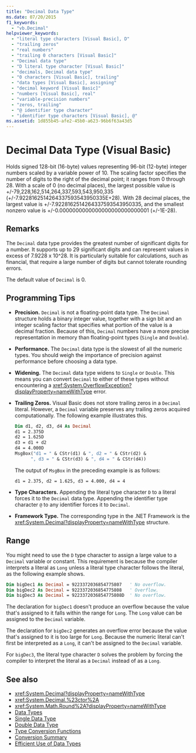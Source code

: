 ```yaml
---
title: "Decimal Data Type"
ms.date: 07/20/2015
f1_keywords:
  - "vb.Decimal"
helpviewer_keywords:
  - "literal type characters [Visual Basic], D"
  - "trailing zeros"
  - "real numbers"
  - "trailing 0 characters [Visual Basic]"
  - "Decimal data type"
  - "D literal type character [Visual Basic]"
  - "decimals, Decimal data type"
  - "0 characters [Visual Basic], trailing"
  - "data types [Visual Basic], assigning"
  - "decimal keyword [Visual Basic]"
  - "numbers [Visual Basic], real"
  - "variable-precision numbers"
  - "zeros, trailing"
  - "@ identifier type character"
  - "identifier type characters [Visual Basic], @"
ms.assetid: 1d855b45-afe2-45b0-a623-96b6f63a43d5
---
```

# Decimal Data Type (Visual Basic)

Holds signed 128-bit (16-byte) values representing 96-bit (12-byte) integer numbers scaled by a variable power of 10. The scaling factor specifies the number of digits to the right of the decimal point; it ranges from 0 through 28. With a scale of 0 (no decimal places), the largest possible value is +/-79,228,162,514,264,337,593,543,950,335 (+/-7.9228162514264337593543950335E+28). With 28 decimal places, the largest value is +/-7.9228162514264337593543950335, and the smallest nonzero value is +/-0.0000000000000000000000000001 (+/-1E-28).

## Remarks

The `Decimal` data type provides the greatest number of significant digits for a number. It supports up to 29 significant digits and can represent values in excess of 7.9228 x 10^28. It is particularly suitable for calculations, such as financial, that require a large number of digits but cannot tolerate rounding errors.

The default value of `Decimal` is 0.

## Programming Tips

- **Precision.** `Decimal` is not a floating-point data type. The `Decimal` structure holds a binary integer value, together with a sign bit and an integer scaling factor that specifies what portion of the value is a decimal fraction. Because of this, `Decimal` numbers have a more precise representation in memory than floating-point types (`Single` and `Double`).

- **Performance.** The `Decimal` data type is the slowest of all the numeric types. You should weigh the importance of precision against performance before choosing a data type.

- **Widening.** The `Decimal` data type widens to `Single` or `Double`. This means you can convert `Decimal` to either of these types without encountering a <xref:System.OverflowException?displayProperty=nameWithType> error.

- **Trailing Zeros.** Visual Basic does not store trailing zeros in a `Decimal` literal. However, a `Decimal` variable preserves any trailing zeros acquired computationally. The following example illustrates this.

  ```vb
  Dim d1, d2, d3, d4 As Decimal
  d1 = 2.375D
  d2 = 1.625D
  d3 = d1 + d2
  d4 = 4.000D
  MsgBox("d1 = " & CStr(d1) & ", d2 = " & CStr(d2) &
        ", d3 = " & CStr(d3) & ", d4 = " & CStr(d4))
  ```

  The output of `MsgBox` in the preceding example is as follows:

  ```console
  d1 = 2.375, d2 = 1.625, d3 = 4.000, d4 = 4
  ```

- **Type Characters.** Appending the literal type character `D` to a literal forces it to the `Decimal` data type. Appending the identifier type character `@` to any identifier forces it to `Decimal`.

- **Framework Type.** The corresponding type in the .NET Framework is the <xref:System.Decimal?displayProperty=nameWithType> structure.

## Range

 You might need to use the `D` type character to assign a large value to a `Decimal` variable or constant. This requirement is because the compiler interprets a literal as `Long` unless a literal type character follows the literal, as the following example shows.

```vb
Dim bigDec1 As Decimal = 9223372036854775807   ' No overflow.
Dim bigDec2 As Decimal = 9223372036854775808   ' Overflow.
Dim bigDec3 As Decimal = 9223372036854775808D  ' No overflow.
```

The declaration for `bigDec1` doesn't produce an overflow because the value that's assigned to it falls within the range for `Long`. The `Long` value can be assigned to the `Decimal` variable.

The declaration for `bigDec2` generates an overflow error because the value that's assigned to it is too large for `Long`. Because the numeric literal can't first be interpreted as a `Long`, it can't be assigned to the `Decimal` variable.

For `bigDec3`, the literal type character `D` solves the problem by forcing the compiler to interpret the literal as a `Decimal` instead of as a `Long`.

## See also

- <xref:System.Decimal?displayProperty=nameWithType>
- <xref:System.Decimal.%23ctor%2A>
- <xref:System.Math.Round%2A?displayProperty=nameWithType>
- [Data Types](index.md)
- [Single Data Type](single-data-type.md)
- [Double Data Type](double-data-type.md)
- [Type Conversion Functions](../functions/type-conversion-functions.md)
- [Conversion Summary](../keywords/conversion-summary.md)
- [Efficient Use of Data Types](../../programming-guide/language-features/data-types/efficient-use-of-data-types.md)
